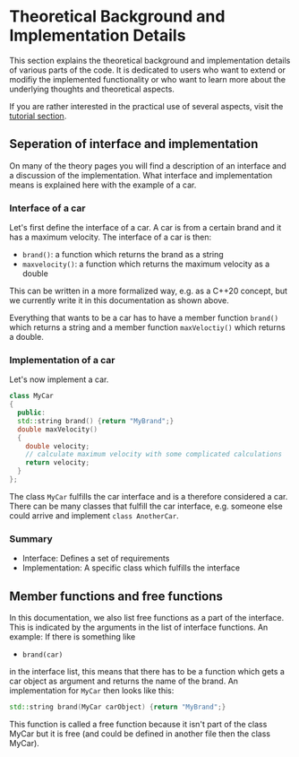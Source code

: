 # Theoretical Background and Implementation Details

This section explains the theoretical background and implementation details 
of various parts of the code. It is dedicated to users who want to extend
or modifiy the implemented functionality or who want to learn more about 
the underlying thoughts and theoretical aspects.

If you are rather interested in the practical use of several aspects, visit
the [tutorial section](../tutorials/tutorialsOverview.md).

## Seperation of interface and implementation
On many of the theory pages you will find a description of an interface and 
a discussion of the implementation. What interface and implementation means is 
explained here with the example of a car.

### Interface of a car
Let's first define the interface of a car. A car is from a certain brand and it 
has a maximum velocity. The interface of a car is then:

- `brand()`: a function which returns the brand as a string
- `maxvelocity()`: a function which returns the maximum velocity as a double

This can be written in a more formalized way, e.g. as a C++20 concept, but we currently write it 
in this documentation as shown above.

Everything that wants to be a car has to have a member function `brand()` which
returns a string and a member function `maxVeloctiy()` which returns a double.

### Implementation of a car
Let's now implement a car.
```cpp
class MyCar
{
  public:
  std::string brand() {return "MyBrand";}
  double maxVelocity() 
  {
    double velocity;
    // calculate maximum velocity with some complicated calculations
    return velocity;
  }
};
```
The class `MyCar` fulfills the car interface and is a therefore considered a car.
There can be many classes that fulfill the car interface, e.g. someone else could
arrive and implement `class AnotherCar`.

### Summary
- Interface: Defines a set of requirements
- Implementation: A specific class which fulfills the interface

## Member functions and free functions
In this documentation, we also list free functions as a part of the interface. This is indicated
by the arguments in the list of interface functions. An example: If there is something like

- `brand(car)`

in the interface list, this means that there has to be a function which gets a car object as argument
and returns the name of the brand. An implementation for `MyCar` then looks like this:
```cpp
std::string brand(MyCar carObject) {return "MyBrand";}
```
This function is called a free function because it isn't part of the class MyCar but it is free
(and could be defined in another file then the class MyCar).